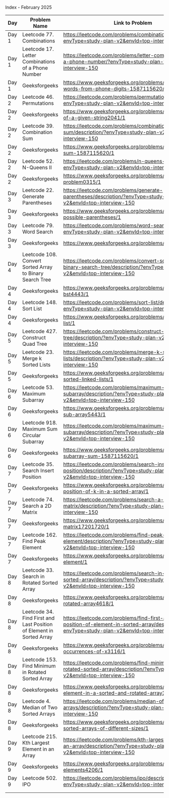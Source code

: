 Index - February 2025

| Day   | Problem Name                                       | Link to Problem                                                                                                    | Notes |
| ----- | -------------------------------------------------- | ------------------------------------------------------------------------------------------------------------------ | ----- |
| Day 1 | Leetcode 77. Combinations                          | https://leetcode.com/problems/combinations/?envType=study-plan-v2&envId=top-interview-150                          | -     |
| Day 1 | Leetcode 17. Letter Combinations of a Phone Number | https://leetcode.com/problems/letter-combinations-of-a-phone-number/?envType=study-plan-v2&envId=top-interview-150 | -     |
| Day 1 | Geeksforgeeks                                      | https://www.geeksforgeeks.org/problems/possible-words-from-phone-digits-1587115620/1                               | -     |
| Day 2 | Leetcode 46. Permutations | https://leetcode.com/problems/permutations/description/?envType=study-plan-v2&envId=top-interview-150 | -      |
| Day 2 | Geeksforgeeks | https://www.geeksforgeeks.org/problems/permutations-of-a-given-string2041/1 | -      |
| Day 2 | Leetcode 39. Combination Sum | https://leetcode.com/problems/combination-sum/description/?envType=study-plan-v2&envId=top-interview-150 | -      |
| Day 2 | Geeksforgeeks | https://www.geeksforgeeks.org/problems/combination-sum-1587115620/1 | -      |
| Day 2 | Leetcode 52. N-Queens II | https://leetcode.com/problems/n-queens-ii/description/?envType=study-plan-v2&envId=top-interview-150 | -      |
| Day 2 | Geeksforgeeks | https://www.geeksforgeeks.org/problems/n-queen-problem0315/1 | -      |
| Day 3 | Leetcode 22. Generate Parentheses | https://leetcode.com/problems/generate-parentheses/description/?envType=study-plan-v2&envId=top-interview-150 | -      |
| Day 3 | Geeksforgeeks | https://www.geeksforgeeks.org/problems/generate-all-possible-parentheses/1 | -      |
| Day 3 | Leetcode 79. Word Search | https://leetcode.com/problems/word-search/description/?envType=study-plan-v2&envId=top-interview-150 | -      |
| Day 3 | Geeksforgeeks | https://www.geeksforgeeks.org/problems/word-search/1 | -      |
| Day 4 | Leetcode 108. Convert Sorted Array to Binary Search Tree | https://leetcode.com/problems/convert-sorted-array-to-binary-search-tree/description/?envType=study-plan-v2&envId=top-interview-150 | -      |
| Day 4 | Geeksforgeeks | https://www.geeksforgeeks.org/problems/array-to-bst4443/1 | -      |
| Day 4 | Leetcode 148. Sort List | https://leetcode.com/problems/sort-list/description/?envType=study-plan-v2&envId=top-interview-150 | -      |
| Day 4 | Geeksforgeeks | https://www.geeksforgeeks.org/problems/sort-a-linked-list/1 | -      |
| Day 5 | Leetcode 427. Construct Quad Tree | https://leetcode.com/problems/construct-quad-tree/description/?envType=study-plan-v2&envId=top-interview-150 | -      |
| Day 5 | Leetcode 23. Merge k Sorted Lists | https://leetcode.com/problems/merge-k-sorted-lists/description/?envType=study-plan-v2&envId=top-interview-150 | -      |
| Day 5 | Geeksforgeeks | https://www.geeksforgeeks.org/problems/merge-k-sorted-linked-lists/1 | -      |
| Day 6 | Leetcode 53. Maximum Subarray | https://leetcode.com/problems/maximum-subarray/description/?envType=study-plan-v2&envId=top-interview-150 | -      |
| Day 6 | Geeksforgeeks | https://www.geeksforgeeks.org/problems/maximum-sub-array5443/1 | -      |
| Day 6 | Leetcode 918. Maximum Sum Circular Subarray | https://leetcode.com/problems/maximum-sum-circular-subarray/description/?envType=study-plan-v2&envId=top-interview-150 | -      |
| Day 6 | Geeksforgeeks | https://www.geeksforgeeks.org/problems/max-circular-subarray-sum-1587115620/1 | -      |
| Day 7 | Leetcode 35. Search Insert Position | https://leetcode.com/problems/search-insert-position/description/?envType=study-plan-v2&envId=top-interview-150 | -      |
| Day 7 | Geeksforgeeks | https://www.geeksforgeeks.org/problems/search-insert-position-of-k-in-a-sorted-array/1 | -      |
| Day 7 | Leetcode 74. Search a 2D Matrix | https://leetcode.com/problems/search-a-2d-matrix/description/?envType=study-plan-v2&envId=top-interview-150 | -      |
| Day 7 | Geeksforgeeks | https://www.geeksforgeeks.org/problems/search-in-a-matrix17201720/1 | -      |
| Day 7 | Leetcode 162. Find Peak Element | https://leetcode.com/problems/find-peak-element/description/?envType=study-plan-v2&envId=top-interview-150 | -      |
| Day 7 | Geeksforgeeks | https://www.geeksforgeeks.org/problems/peak-element/1 | -      |
| Day 8 | Leetcode 33. Search in Rotated Sorted Array | https://leetcode.com/problems/search-in-rotated-sorted-array/description/?envType=study-plan-v2&envId=top-interview-150 | -      |
| Day 8 | Geeksforgeeks | https://www.geeksforgeeks.org/problems/search-in-a-rotated-array4618/1 | -      |
| Day 8 | Leetcode 34. Find First and Last Position of Element in Sorted Array | https://leetcode.com/problems/find-first-and-last-position-of-element-in-sorted-array/description/?envType=study-plan-v2&envId=top-interview-150 | -      |
| Day 8 | Geeksforgeeks | https://www.geeksforgeeks.org/problems/first-and-last-occurrences-of-x3116/1 | -      |
| Day 8 | Leetcode 153. Find Minimum in Rotated Sorted Array | https://leetcode.com/problems/find-minimum-in-rotated-sorted-array/description/?envType=study-plan-v2&envId=top-interview-150 | -      |
| Day 8 | Geeksforgeeks | https://www.geeksforgeeks.org/problems/minimum-element-in-a-sorted-and-rotated-array3611/1 | -      |
| Day 8 | Leetcode 4. Median of Two Sorted Arrays | https://leetcode.com/problems/median-of-two-sorted-arrays/description/?envType=study-plan-v2&envId=top-interview-150 | -      |
| Day 8 | Geeksforgeeks | https://www.geeksforgeeks.org/problems/median-of-2-sorted-arrays-of-different-sizes/1 | -      |
| Day 9 | Leetcode 215. Kth Largest Element in an Array | https://leetcode.com/problems/kth-largest-element-in-an-array/description/?envType=study-plan-v2&envId=top-interview-150 | -      |
| Day 9 | Geeksforgeeks | https://www.geeksforgeeks.org/problems/k-largest-elements4206/1 | -      |
| Day 9 | Leetcode 502. IPO | https://leetcode.com/problems/ipo/description/?envType=study-plan-v2&envId=top-interview-150 | -      |
|       |                                                    |                                                                                                                    |       |
|       |                                                    |                                                                                                                    |       |
